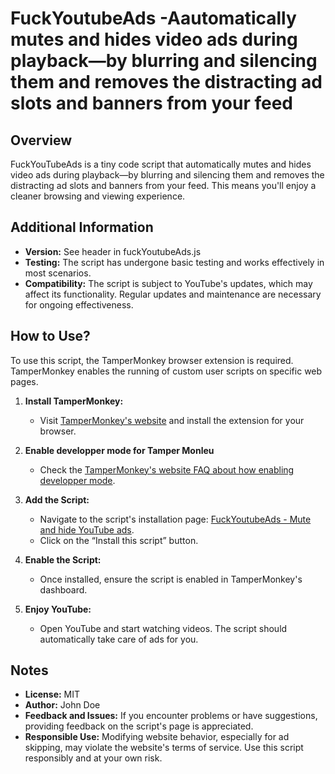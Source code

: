 # FuckYoutubeAds -Aautomatically mutes and hides video ads during playback—by blurring and silencing them and removes the distracting ad slots and banners from your feed

## Overview
FuckYouTubeAds is a tiny code script that automatically mutes and hides video ads during playback—by blurring and silencing them and removes the distracting ad slots and banners from your feed. 
This means you'll enjoy a cleaner browsing and viewing experience.

## Additional Information
- **Version:** See header in fuckYoutubeAds.js
- **Testing:** The script has undergone basic testing and works effectively in most scenarios.
- **Compatibility:** The script is subject to YouTube's updates, which may affect its functionality. Regular updates and maintenance are necessary for ongoing effectiveness.

## How to Use?
To use this script, the TamperMonkey browser extension is required. TamperMonkey enables the running of custom user scripts on specific web pages.

1. **Install TamperMonkey:**
   - Visit [TamperMonkey's website](https://www.tampermonkey.net) and install the extension for your browser.
  
2. **Enable developper mode for Tamper Monleu**
   - Check the [TamperMonkey's website FAQ about how enabling developper mode]([https://www.tampermonkey.net](https://www.tampermonkey.net/faq.php?locale=en#:~:text=To%20enable%20Developer%20Mode%20in,navigate%20to%20the%20extensions%20page.&text=Find%20and%20click%20the%20"Developer,top%20right%20to%20enable%20it.)).

3. **Add the Script:**
   - Navigate to the script's installation page: [FuckYoutubeAds - Mute and hide YouTube ads](https://greasyfork.org/en/scripts/484915-youtubeads-mute-and-hide-youtube-ads).
   - Click on the “Install this script” button.

4. **Enable the Script:**
   - Once installed, ensure the script is enabled in TamperMonkey's dashboard.

5. **Enjoy YouTube:**
   - Open YouTube and start watching videos. The script should automatically take care of ads for you.

## Notes
- **License:** MIT
- **Author:** John Doe
- **Feedback and Issues:** If you encounter problems or have suggestions, providing feedback on the script's page is appreciated.
- **Responsible Use:** Modifying website behavior, especially for ad skipping, may violate the website's terms of service. Use this script responsibly and at your own risk.